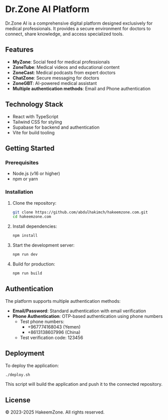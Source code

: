 # Dr.Zone AI Platform

Dr.Zone AI is a comprehensive digital platform designed exclusively for medical professionals. It provides a secure environment for doctors to connect, share knowledge, and access specialized tools.

## Features

- **MyZone**: Social feed for medical professionals
- **ZoneTube**: Medical videos and educational content
- **ZoneCast**: Medical podcasts from expert doctors
- **ChatZone**: Secure messaging for doctors
- **ZoneGBT**: AI-powered medical assistant
- **Multiple authentication methods**: Email and Phone authentication

## Technology Stack

- React with TypeScript
- Tailwind CSS for styling
- Supabase for backend and authentication
- Vite for build tooling

## Getting Started

### Prerequisites

- Node.js (v16 or higher)
- npm or yarn

### Installation

1. Clone the repository:
   ```bash
   git clone https://github.com/abdulhakimch/hakeemzone.com.git
   cd hakeemzone.com
   ```

2. Install dependencies:
   ```bash
   npm install
   ```

3. Start the development server:
   ```bash
   npm run dev
   ```

4. Build for production:
   ```bash
   npm run build
   ```

## Authentication

The platform supports multiple authentication methods:

- **Email/Password**: Standard authentication with email verification
- **Phone Authentication**: OTP-based authentication using phone numbers
  - Test phone numbers:
    - +967774168043 (Yemen)
    - +8613138607996 (China)
  - Test verification code: 123456

## Deployment

To deploy the application:

```bash
./deploy.sh
```

This script will build the application and push it to the connected repository.

## License

© 2023-2025 HakeemZone. All rights reserved.